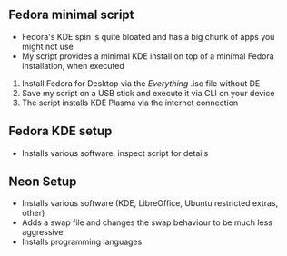 
## Fedora minimal script

* Fedora's KDE spin is quite bloated and has a big chunk of apps you might not use
* My script provides a minimal KDE install on top of a minimal Fedora installation, when executed

1. Install Fedora for Desktop via the *Everything* .iso file without DE
2. Save my script on a USB stick and execute it via CLI on your device
3. The script installs KDE Plasma via the internet connection

## Fedora KDE setup

* Installs various software, inspect script for details

## Neon Setup

* Installs various software (KDE, LibreOffice, Ubuntu restricted extras, other)
* Adds a swap file and changes the swap behaviour to be much less aggressive
* Installs programming languages
